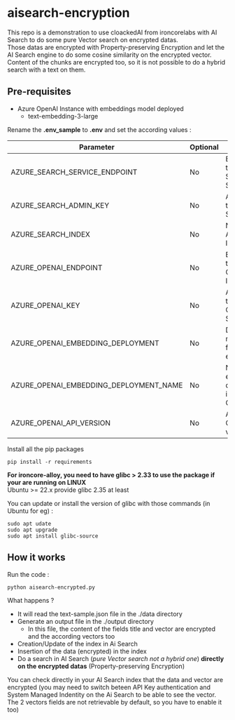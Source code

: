 # aisearch-encryption

This repo is a demonstration to use cloackedAI from ironcorelabs with AI Search to do some pure Vector search on encrypted datas.  
Those datas are encrypted with Property-preserving Encryption and let the AI Search engine to do some cosine similarity on the encrypted vector.  
Content of the chunks are encrypted too, so it is not possible to do a hybrid search with a text on them.  

## Pre-requisites

* Azure OpenAI Instance with embeddings model deployed
  * text-embedding-3-large

Rename the **.env_sample** to **.env** and set the according values : 

| Parameter | Optional | Note |
| --- | --- | ------------- |
|AZURE_SEARCH_SERVICE_ENDPOINT|No|Endpoint of the AI Search Service|
|AZURE_SEARCH_ADMIN_KEY|No|Api Key of the AI Search| 
|AZURE_SEARCH_INDEX|No|Name of the AI Search Index|
|AZURE_OPENAI_ENDPOINT|No|Endpoint of the Azure OpenAI Instance|
|AZURE_OPENAI_KEY|No|Api Key of the Azure OpenAI Service|
|AZURE_OPENAI_EMBEDDING_DEPLOYMENT|No|Deployment model used for embeddings|
|AZURE_OPENAI_EMBEDDING_DEPLOYMENT_NAME|No|Name of the embeddings deployment in Azure OpenAI|
|AZURE_OPENAI_API_VERSION|No|Azure OpenAI API version|

Install all the pip packages

    pip install -r requirements

**For ironcore-alloy, you need to have glibc > 2.33 to use the package if your are running on LINUX**  
Ubuntu >= 22.x provide glibc 2.35 at least

You can update or install the version of glibc with those commands (in Ubuntu for eg) : 

    sudo apt udate
    sudo apt upgrade
    sudo apt install glibc-source

## How it works

Run the code :

    python aisearch-encrypted.py

What happens ?

* It will read the text-sample.json file in the ./data directory
* Generate an output file in the ./output directory
  * In this file, the content of the fields title and vector are encrypted and the according vectors too
* Creation/Update of the index in Ai Search
* Insertion of the data (encrypted) in the index
* Do a search in AI Search (*pure Vector search not a hybrid one*) **directly on the encrypted datas** (Property-preserving Encryption)

You can check directly in your AI Search index that the data and vector are encrypted (you may need to switch beteen API Key authentication and System Managed Indentity on the Ai Search to be able to see the vector. The 2 vectors fields are not retrievable by default, so you have to enable it too)



